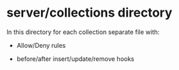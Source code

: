 # server/collections directory

In this directory for each collection separate file with:

- Allow/Deny rules

- before/after insert/update/remove hooks
